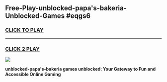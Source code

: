 
## Free-Play-unblocked-papa's-bakeria-Unblocked-Games #eqgs6
<h3>
<a href="https://news.freeplayer.one?title=unblocked-papa's-bakeria&ref=8M">CLICK TO PLAY</a></h3>
<hr>

<h3>
<a href="https://news.freeplayer.one?title=unblocked-papa's-bakeria&ref=8M">CLICK 2 PLAY</a>
  
</h3>

<a href="https://news.freeplayer.one?title=unblocked-papa's-bakeria&ref=8M"><img src="https://clearcache.store/games.png"></a>


**unblocked-papa's-bakeria games unblocked: Your Gateway to Fun and Accessible Online Gaming**
